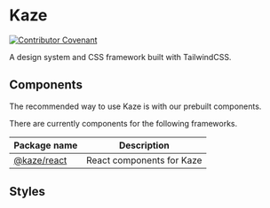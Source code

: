 # Kaze

[![Contributor Covenant](https://img.shields.io/badge/Contributor%20Covenant-2.1-4baaaa.svg)](code_of_conduct.md)

A design system and CSS framework built with TailwindCSS.

## Components

The recommended way to use Kaze is with our prebuilt components.

There are currently components for the following frameworks.

| Package name    | Description               |
| --------------- | ------------------------- |
| [@kaze/react]() | React components for Kaze |

## Styles

